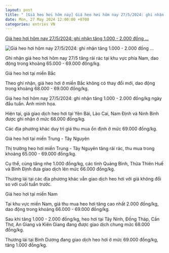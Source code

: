 ```yaml
---
layout: post
title: " [Giá heo hơi hôm nay] Giá heo hơi hôm nay 27/5/2024: ghi nhận tăng 1.000 - 2.000 đồng ..."
date: Mon, 27 May 2024 12:00:00 +0700
categories: entries VN
---
```

[Giá heo hơi hôm nay 27/5/2024: ghi nhận tăng 1.000 - 2.000 đồng ...](https://kinhtedothi.vn/gia-heo-hoi-hom-nay-27-5-2024-ghi-nhan-tang-1-000-2-000-dong-kg-ngay-dau-tuan.html)

![Giá heo hơi hôm nay 27/5/2024: ghi nhận tăng 1.000 - 2.000 đồng ...](https://static.kinhtedothi.vn/640x360/images/upload//2024/05/27/8.png)

Ghi nhận giá heo hơi hôm nay 27/5 tăng rải rác tại khu vực phía Nam, dao động trong khoảng 65.000 - 69.000 đồng/kg.

Giá heo hơi tại miền Bắc

Theo ghi nhận, giá heo hơi ở miền Bắc không có thay đổi mới, dao động trong khoảng 68.000 - 69.000 đồng/kg.

Giá heo hơi hôm nay 27/5/2024: ghi nhận tăng 1.000 - 2.000 đồng/kg ngày đầu tuần. Ảnh minh họa.

Hiện tại, giá giao dịch heo hơi tại Yên Bái, Lào Cai, Nam Định và Ninh Bình được ghi nhận ở mức 68.000 đồng/kg.

Các địa phương khác duy trì giá thu mua ổn định ở mức 69.000 đồng/kg.

Giá heo hơi tại miền Trung - Tây Nguyên

Thị trường heo hơi miền Trung - Tây Nguyên tăng rải rác, thu mua trong khoảng 65.000 - 69.000 đồng/kg.

Cụ thể, cùng tăng nhẹ 1.000 đồng/kg, các tỉnh Quảng Bình, Thừa Thiên Huế và Bình Định đưa giao dịch lên mức 66.000 đồng/kg.

Thương lái tại các địa phương khác vẫn giao dịch heo hơi với giá không đổi so với cuối tuần trước.

Giá heo hơi tại miền Nam

Tại khu vực miền Nam, giá thu mua heo hơi tăng cao nhất 2.000 đồng/kg, dao động trong khoảng 66.000 - 69.000 đồng/kg.

Sau khi tăng 1.000 - 2.000 đồng/kg, heo hơi tại Tây Ninh, Đồng Tháp, Cần Thơ, An Giang và Kiên Giang đang được giao dịch chung mức 68.000 đồng/kg.

Thương lái tại Bình Dương đang giao dịch heo hơi ở mức 69.000 đồng/kg, tăng 1.000 đồng/kg.

